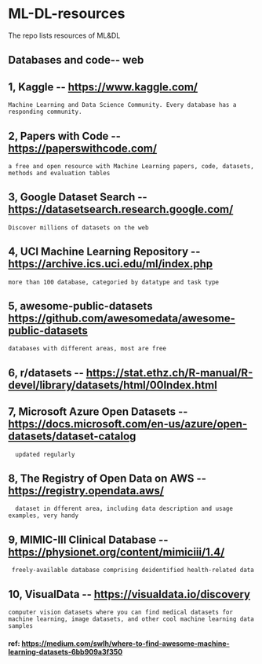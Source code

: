 # ML-DL-resources
The repo lists resources of ML&amp;DL

## Databases and code-- web
## 1, Kaggle -- https://www.kaggle.com/
    Machine Learning and Data Science Community. Every database has a responding community.
    
## 2, Papers with Code -- https://paperswithcode.com/
    a free and open resource with Machine Learning papers, code, datasets, methods and evaluation tables
    
## 3, Google Dataset Search -- https://datasetsearch.research.google.com/
    Discover millions of datasets on the web 
    
## 4, UCI Machine Learning Repository -- https://archive.ics.uci.edu/ml/index.php
    more than 100 database, categoried by datatype and task type
    
## 5, awesome-public-datasets https://github.com/awesomedata/awesome-public-datasets
    databases with different areas, most are free

## 6,  r/datasets -- https://stat.ethz.ch/R-manual/R-devel/library/datasets/html/00Index.html

## 7, Microsoft Azure Open Datasets -- https://docs.microsoft.com/en-us/azure/open-datasets/dataset-catalog
      updated regularly
      
## 8, The Registry of Open Data on AWS -- https://registry.opendata.aws/
      dataset in dfferent area, including data description and usage examples, very handy
      
      
## 9, MIMIC-III Clinical Database -- https://physionet.org/content/mimiciii/1.4/
     freely-available database comprising deidentified health-related data
     
## 10, VisualData -- https://visualdata.io/discovery
    computer vision datasets where you can find medical datasets for machine learning, image datasets, and other cool machine learning data samples
    
#### ref: https://medium.com/swlh/where-to-find-awesome-machine-learning-datasets-6bb909a3f350
